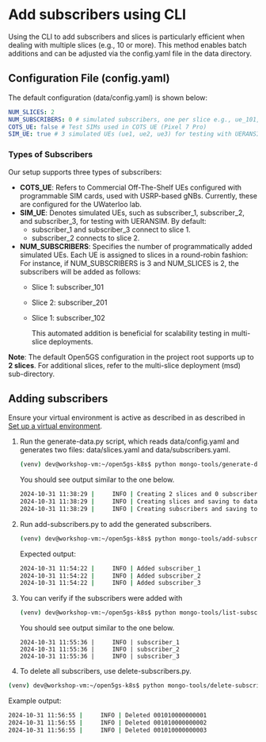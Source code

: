 # Add subscribers using CLI

Using the CLI to add subscribers and slices is particularly efficient when dealing with multiple slices (e.g., 10 or more). This method enables batch additions and can be adjusted via the config.yaml file in the data directory.

## Configuration File (config.yaml)
The default configuration (data/config.yaml) is shown below:

```yaml
NUM_SLICES: 2
NUM_SUBSCRIBERS: 0 # simulated subscribers, one per slice e.g., ue_101, ue_201 etc.
COTS_UE: false # Test SIMs used in COTS UE (Pixel 7 Pro)
SIM_UE: true # 3 simulated UEs (ue1, ue2, ue3) for testing with UERANSIM
```

### Types of Subscribers

Our setup supports three types of subscribers:

- **COTS_UE**: Refers to Commercial Off-The-Shelf UEs configured with programmable SIM cards, used with USRP-based gNBs. Currently, these are configured for the UWaterloo lab.
- **SIM_UE**: Denotes simulated UEs, such as subscriber_1, subscriber_2, and subscriber_3, for testing with UERANSIM. By default:
  - subscriber_1 and subscriber_3 connect to slice 1.
  - subscriber_2 connects to slice 2.
- **NUM_SUBSCRIBERS**: Specifies the number of programmatically added simulated UEs. Each UE is assigned to slices in a round-robin fashion: For instance, if NUM_SUBSCRIBERS is 3 and NUM_SLICES is 2, the subscribers will be added as follows:
  - Slice 1: subscriber_101
  - Slice 2: subscriber_201
  - Slice 1: subscriber_102

    This automated addition is beneficial for scalability testing in multi-slice deployments.

**Note**: The default Open5GS configuration in the project root supports up to **2 slices**. For additional slices, refer to the multi-slice deployment (msd) sub-directory.

## Adding subscribers
Ensure your virtual environment is active as described in as described in [Set up a virtual environment](README.md#1-set-up-a-virtual-environment).

1. Run the generate-data.py script, which reads data/config.yaml and generates two files: data/slices.yaml and data/subscribers.yaml.

    ```bash
    (venv) dev@workshop-vm:~/open5gs-k8s$ python mongo-tools/generate-data.py 
    ```
    You should see output similar to the one below.
    ```bash
    2024-10-31 11:38:29 |     INFO | Creating 2 slices and 0 subscribers
    2024-10-31 11:38:29 |     INFO | Creating slices and saving to data/slices.yaml
    2024-10-31 11:38:29 |     INFO | Creating subscribers and saving to data/subscribers.yaml
    ```
2. Run add-subscribers.py to add the generated subscribers.

    ```bash
    (venv) dev@workshop-vm:~/open5gs-k8s$ python mongo-tools/add-subscribers.py 
    ```
    Expected output:

    ```bash
    2024-10-31 11:54:22 |     INFO | Added subscriber_1
    2024-10-31 11:54:22 |     INFO | Added subscriber_2
    2024-10-31 11:54:22 |     INFO | Added subscriber_3
    ```


3. You can verify if the subscribers were added with
   ```bash
   (venv) dev@workshop-vm:~/open5gs-k8s$ python mongo-tools/list-subscribers.py 
   ```
   You should see output similar to the one below.
   ```
   2024-10-31 11:55:36 |     INFO | subscriber_1
   2024-10-31 11:55:36 |     INFO | subscriber_2
   2024-10-31 11:55:36 |     INFO | subscriber_3
   ```
4.	To delete all subscribers, use delete-subscribers.py.
```bash
(venv) dev@workshop-vm:~/open5gs-k8s$ python mongo-tools/delete-subscribers.py 
```
Example output:
```bash
2024-10-31 11:56:55 |     INFO | Deleted 001010000000001
2024-10-31 11:56:55 |     INFO | Deleted 001010000000002
2024-10-31 11:56:55 |     INFO | Deleted 001010000000003
```